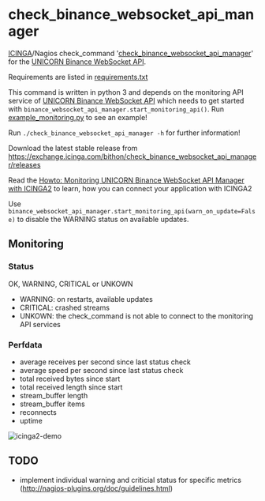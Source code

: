 # check_binance_websocket_api_manager
[ICINGA](https://icinga.com)/Nagios check_command '[check_binance_websocket_api_manager](https://exchange.icinga.com/bithon/check_binance_websocket_api_manager)' for the [UNICORN Binance WebSocket API](https://github.com/unicorn-data-analysis/unicorn-binance-websocket-api).

Requirements are listed in [requirements.txt](https://github.com/unicorn-data-analysis/unicorn-binance-websocket-api/blob/master/tools/icinga/requirements.txt)

This command is written in python 3 and depends on the monitoring API service of [UNICORN Binance WebSocket API](https://github.com/unicorn-data-analysis/unicorn-binance-websocket-api) which needs to get started with `binance_websocket_api_manager.start_monitoring_api()`. Run [example_monitoring.py](https://github.com/unicorn-data-analysis/unicorn-binance-websocket-api/blob/master/example_monitoring.py) to see an example!

Run `./check_binance_websocket_api_manager -h` for further information!

Download the latest stable release from https://exchange.icinga.com/bithon/check_binance_websocket_api_manager/releases

Read the [Howto: Monitoring UNICORN Binance WebSocket API Manager with ICINGA2](https://www.unicorn-data.com/blog/article-details/howto-monitoring-unicorn-binance-websocket-api-manager-with-icinga2.html) to learn, how you can connect your application with ICINGA2

Use `binance_websocket_api_manager.start_monitoring_api(warn_on_update=False)` to disable the WARNING status on available updates.

## Monitoring
### Status
OK, WARNING, CRITICAL or UNKOWN
- WARNING: on restarts, available updates
- CRITICAL: crashed streams
- UNKOWN: the check_command is not able to connect to the monitoring API services

### Perfdata
- average receives per second since last status check
- average speed per second since last status check
- total received bytes since start
- total received length since start
- stream_buffer length
- stream_buffer items
- reconnects
- uptime

![icinga2-demo](https://s3.gifyu.com/images/icinga2-unicorn_binance_websocket_api.png)

## TODO
- implement individual warning and criticial status for specific metrics (http://nagios-plugins.org/doc/guidelines.html)
